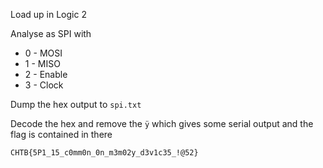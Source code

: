 Load up in Logic 2

Analyse as SPI with
* 0 - MOSI 
* 1 - MISO
* 2 - Enable
* 3 - Clock

Dump the hex output to `spi.txt`

Decode the hex and remove the `ÿ` which gives some serial output and the flag is contained in there

```
CHTB{5P1_15_c0mm0n_0n_m3m02y_d3v1c35_!@52}
```